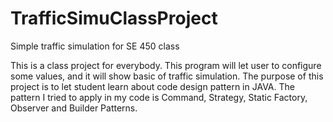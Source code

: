 # TrafficSimuClassProject
Simple traffic simulation for SE 450 class

This is a class project for everybody. This program will let user to configure some values, and it will show basic of
traffic simulation. The purpose of this project is to let student learn about code design pattern in JAVA. The pattern I 
tried to apply in my code is Command, Strategy, Static Factory, Observer and Builder Patterns.  
